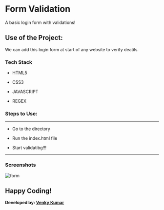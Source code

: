 # Form Validation
A basic login form with validations!

## Use of the Project:

We can add this login form at start of any website to verify deatils.

### Tech Stack

* HTML5

* CSS3

* JAVASCRIPT

* REGEX

### Steps to Use:

---
- Go to the directory

- Run the index.html file

- Start validatibg!!!

---

### Screenshots
![form](https://user-images.githubusercontent.com/69195262/124592981-b7bea380-de7b-11eb-8b60-38ec0d71c554.png)

## Happy Coding!

<strong>Developed by: <a href="https://github.com/BoddepallyVenkatesh06">Venky Kumar</a>